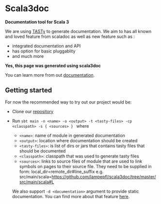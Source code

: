 # Scala3doc

**Documentation tool for Scala 3**

We are using [TASTy](https://github.com/lampepfl/dotty/blob/master/tasty/src/dotty/tools/tasty/TastyFormat.scala) to generate documentation. We aim to has all known and loved feature from scaladoc as well as new feature such as :

- integrated documentation and API
- has option for basic pluggablity
- and much more

**Yes, this page was generated using scala3doc**

You can learn more from out [documentation](scala3doc/index.html).

## Getting started

For now the recommended way to try out our project would be:
 - Clone our [repository](https://github.com/lampepfl/scala3doc)
 - Run `sbt main -n <name> -o <output> -t <tasty-files> -cp <classpath> -s { <sources> } ` where
   - `<name>`: name of module in generated documentation
   - `<output>`: location where documentation should be created
   - `<tasty-files>`: is list of dirs or jars that contains tasty files that should be documented
   - `<classpath>`: classpath that was used to generate tasty files
   - `<sources>`: links to source files of module that are used to link symbols on pages to their source file. They need to be supplied in form:
      local_dir=remote_dir#line_suffix e.g. src/main/scala=https://github.com/lampepfl/scala3doc/tree/master/src/main/scala#L

   We also support `-d <documentation>` argument to provide static documentation. You can find more about that feature [here](static-page.html).
